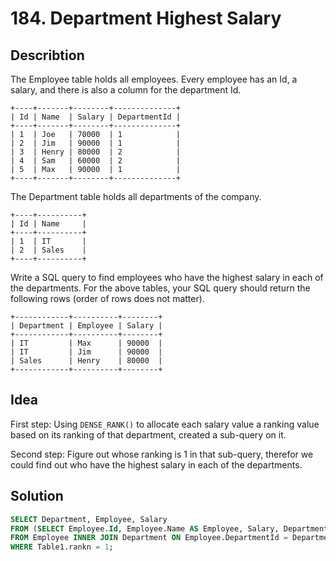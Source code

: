 # 184. Department Highest Salary
## Describtion
The Employee table holds all employees. Every employee has an Id, a salary, and there is also a column for the department Id.
 ```
 +----+-------+--------+--------------+
| Id | Name  | Salary | DepartmentId |
+----+-------+--------+--------------+
| 1  | Joe   | 70000  | 1            |
| 2  | Jim   | 90000  | 1            |
| 3  | Henry | 80000  | 2            |
| 4  | Sam   | 60000  | 2            |
| 5  | Max   | 90000  | 1            |
+----+-------+--------+--------------+
 ```
 The Department table holds all departments of the company.
  ```
  +----+----------+
| Id | Name     |
+----+----------+
| 1  | IT       |
| 2  | Sales    |
+----+----------+
  ```
Write a SQL query to find employees who have the highest salary in each of the departments. For the above tables, your SQL query should return the following rows (order of rows does not matter).
 ```
 +------------+----------+--------+
| Department | Employee | Salary |
+------------+----------+--------+
| IT         | Max      | 90000  |
| IT         | Jim      | 90000  |
| Sales      | Henry    | 80000  |
+------------+----------+--------+
 ```
## Idea
First step: Using ``DENSE_RANK()`` to allocate each salary value a ranking value based on its ranking of that department, created a sub-query on it.

Second step: Figure out whose ranking is 1 in that sub-query, therefor we could find out who have the highest salary in each of the departments.

## Solution
 ```sql
SELECT Department, Employee, Salary
FROM (SELECT Employee.Id, Employee.Name AS Employee, Salary, DepartmentID, DENSE_RANK() OVER (PARTITION BY DepartmentId ORDER BY Salary DESC) AS rankn, Department.Name AS Department
FROM Employee INNER JOIN Department ON Employee.DepartmentId = Department.Id) AS Table1
WHERE Table1.rankn = 1;
 ```
